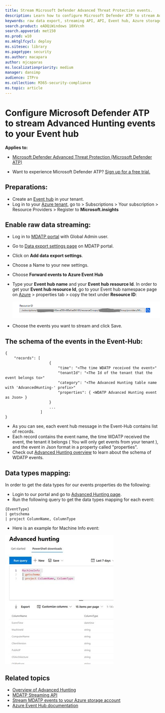 ```yaml
---
title: Stream Microsoft Defender Advanced Threat Protection events. 
description: Learn how to configure Microsoft Defender ATP to stream Advanced Hunting events to your Event Hub.
keywords: raw data export, streaming API, API, Event hub, Azure storage, storage account, Advanced Hunting, raw data sharing
search.product: eADQiWindows 10XVcnh
search.appverid: met150
ms.prod: w10
ms.mktglfcycl: deploy
ms.sitesec: library
ms.pagetype: security
ms.author: macapara
author: mjcaparas
ms.localizationpriority: medium
manager: dansimp
audience: ITPro
ms.collection: M365-security-compliance 
ms.topic: article
---
```


# Configure Microsoft Defender ATP to stream Advanced Hunting events to your Event hub

**Applies to:**

- [Microsoft Defender Advanced Threat Protection (Microsoft Defender ATP)](https://go.microsoft.com/fwlink/p/?linkid=2069559)

- Want to experience Microsoft Defender ATP? [Sign up for a free trial.](https://www.microsoft.com/en-us/WindowsForBusiness/windows-atp?ocid=docs-wdatp-configuresiem-abovefoldlink) 

## Preparations:

- Create an [Event hub](https://docs.microsoft.com/en-us/azure/event-hubs/) in your tenant.
- Log in to your [Azure tenant](https://ms.portal.azure.com/), go to > Subscriptions > Your subscription > Resource Providers > Register to **Microsoft.insights**

## Enable raw data streaming:

- Log in to [MDATP portal](https://securitycenter.windows.com) with Global Admin user.
- Go to [Data export settings page](https://securitycenter.windows.com/interoperability/dataexport) on MDATP portal.
- Click on **Add data export settings**.
- Choose a Name to your new settings.
- Choose **Forward events to Azure Event Hub**
- Type your **Event hub name** and your **Event hub resource Id**.
  In order to get your **Event hub resource Id**, go to your Event hub namespace page on [Azure](https://ms.portal.azure.com/) > properties tab > copy the text under **Resource ID**:

  ![Image of event hub resource Id](images/event-hub-resource-id.png)
- Choose the events you want to stream and click Save.

## The schema of the events in the Event-Hub:

```
{
	"records": [
					{
						"time": "<The time WDATP received the event>"
						"tenantId": "<The Id of the tenant that the event belongs to>"
						"category": "<The Advanced Hunting table name with 'AdvancedHunting-' prefix>"
						"properties": { <WDATP Advanced Hunting event as Json> }
					}
					...
				]
}
```

- As you can see, each event hub message in the Event-Hub contains list of records.
- Each record contains the event name, the time WDATP received the event, the tenant it belongs ( You will only get events from your tenant ), and the event in Json format in a property called "properties".
- Check out [Advanced Hunting overview](overview-hunting.md) to learn about the schema of WDATP events.

## Data types mapping:

In order to get the data types for our events properties do the following:

- Login to our portal and go to [Advanced Hunting page](https://securitycenter.windows.com/hunting-package).
- Run the following query to get the data types mapping for each event: 
```
{EventType}
| getschema
| project ColumnName, ColumnType 

```

- Here is an example for Machine Info event: 

![Image of event hub resource Id](images/machine-info-datatype-example.png)

## Related topics
- [Overview of Advanced Hunting](overview-hunting.md)
- [MDATP Streaming API](raw-data-export.md)
- [Stream MDATP events to your Azure storage account](raw-data-export-storage.md)
- [Azure Event Hub documentation](https://docs.microsoft.com/en-us/azure/event-hubs/)
